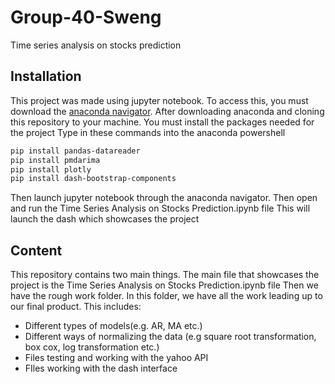# Group-40-Sweng
Time series analysis on stocks prediction

## Installation

This project was made using jupyter notebook. To access this, you must download the [anaconda navigator](https://docs.anaconda.com/anaconda/navigator/install/).
After downloading anaconda and cloning this repository to your machine. You must install the packages needed for the project
Type in these commands into the anaconda powershell

```bash
pip install pandas-datareader
pip install pmdarima
pip install plotly
pip install dash-bootstrap-components
```

Then launch jupyter notebook through the anaconda navigator.
Then open and run the Time Series Analysis on Stocks Prediction.ipynb file
This will launch the dash which showcases the project


## Content

This repository contains two main things. The main file that showcases the project is the Time Series Analysis on Stocks Prediction.ipynb file
Then we have the rough work folder. In this folder, we have all the work leading up to our final product. This includes:
* Different types of models(e.g. AR, MA etc.)
* Different ways of normalizing the data (e.g square root transformation, box cox, log transformation etc.)
* Files testing and working with the yahoo API
* FIles working with the dash interface
